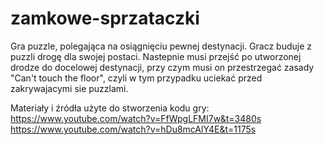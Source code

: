 # zamkowe-sprzataczki
Gra puzzle, polegająca na osiągnięciu pewnej destynacji. Gracz buduje z puzzli drogę dla swojej postaci. Nastepnie musi przejść po utworzonej drodze do docelowej destynacji, przy czym musi on przestrzegać zasady "Can't touch the floor", czyli w tym przypadku uciekać przed zakrywajacymi sie puzzlami.

Materiały i źródła użyte do stworzenia kodu gry:
https://www.youtube.com/watch?v=FfWpgLFMI7w&t=3480s
https://www.youtube.com/watch?v=hDu8mcAlY4E&t=1175s
